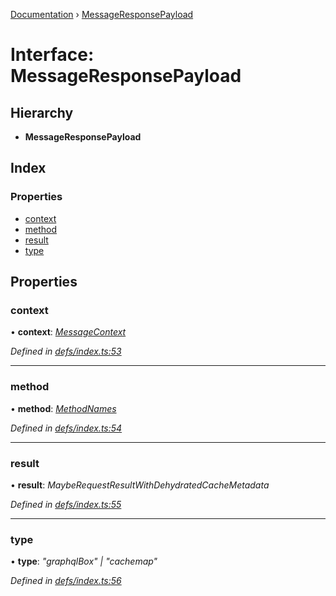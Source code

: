 [Documentation](../README.md) › [MessageResponsePayload](messageresponsepayload.md)

# Interface: MessageResponsePayload

## Hierarchy

* **MessageResponsePayload**

## Index

### Properties

* [context](messageresponsepayload.md#context)
* [method](messageresponsepayload.md#method)
* [result](messageresponsepayload.md#result)
* [type](messageresponsepayload.md#type)

## Properties

###  context

• **context**: *[MessageContext](messagecontext.md)*

*Defined in [defs/index.ts:53](https://github.com/badbatch/graphql-box/blob/25fe942/packages/worker-client/src/defs/index.ts#L53)*

___

###  method

• **method**: *[MethodNames](../README.md#methodnames)*

*Defined in [defs/index.ts:54](https://github.com/badbatch/graphql-box/blob/25fe942/packages/worker-client/src/defs/index.ts#L54)*

___

###  result

• **result**: *MaybeRequestResultWithDehydratedCacheMetadata*

*Defined in [defs/index.ts:55](https://github.com/badbatch/graphql-box/blob/25fe942/packages/worker-client/src/defs/index.ts#L55)*

___

###  type

• **type**: *"graphqlBox" | "cachemap"*

*Defined in [defs/index.ts:56](https://github.com/badbatch/graphql-box/blob/25fe942/packages/worker-client/src/defs/index.ts#L56)*
